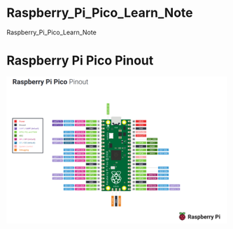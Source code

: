 # Raspberry_Pi_Pico_Learn_Note
Raspberry_Pi_Pico_Learn_Note

# Raspberry Pi Pico Pinout
![alt text](image.png)